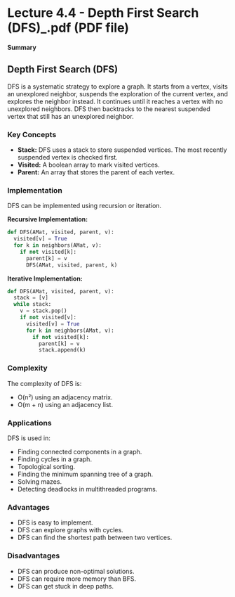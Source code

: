 # Lecture 4.4 - Depth First Search (DFS)_.pdf (PDF file)
**Summary**
## Depth First Search (DFS)

DFS is a systematic strategy to explore a graph. It starts from a vertex, visits an unexplored neighbor, suspends the exploration of the current vertex, and explores the neighbor instead. It continues until it reaches a vertex with no unexplored neighbors. DFS then backtracks to the nearest suspended vertex that still has an unexplored neighbor.

### Key Concepts

* **Stack:** DFS uses a stack to store suspended vertices. The most recently suspended vertex is checked first.
* **Visited:** A boolean array to mark visited vertices.
* **Parent:** An array that stores the parent of each vertex.

### Implementation

DFS can be implemented using recursion or iteration.

**Recursive Implementation:**

```python
def DFS(AMat, visited, parent, v):
  visited[v] = True
  for k in neighbors(AMat, v):
    if not visited[k]:
      parent[k] = v
      DFS(AMat, visited, parent, k)
```

**Iterative Implementation:**

```python
def DFS(AMat, visited, parent, v):
  stack = [v]
  while stack:
    v = stack.pop()
    if not visited[v]:
      visited[v] = True
      for k in neighbors(AMat, v):
        if not visited[k]:
          parent[k] = v
          stack.append(k)
```

### Complexity

The complexity of DFS is:

* O(n²) using an adjacency matrix.
* O(m + n) using an adjacency list.

### Applications

DFS is used in:

* Finding connected components in a graph.
* Finding cycles in a graph.
* Topological sorting.
* Finding the minimum spanning tree of a graph.
* Solving mazes.
* Detecting deadlocks in multithreaded programs.

### Advantages

* DFS is easy to implement.
* DFS can explore graphs with cycles.
* DFS can find the shortest path between two vertices.

### Disadvantages

* DFS can produce non-optimal solutions.
* DFS can require more memory than BFS.
* DFS can get stuck in deep paths.
